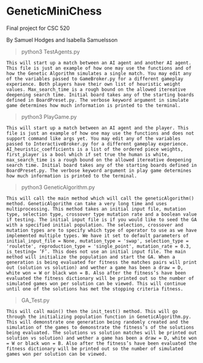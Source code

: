 # GeneticMiniChess
Final project for CSC 520

By Samuel Hodges and Isabella Samuelsson



> python3 TestAgents.py

    This will start up a match between an AI agent and another AI agent. This file is just an example of how one may use the functions and of how the Genetic Algorithm simulates a single match. You may edit any of the variables passed to GameBroker.py for a different gameplay experience. Both players have their own list of heuristic weight values. Max_search_time is a rough bound on the allowed itereative deepening search time. Initial board takes any of the starting boards defined in BoardPreset.py. The verbose keyword argument in simulate game determines how much information is printed to the terminal.

> python3 PlayGame.py

    This will start up a match between an AI agent and the player. This file is just an example of how one may use the functions and does not support command like args yet. You may edit any of the variables passed to InteractiveBroker.py for a different gameplay experience. AI_heuristic_coefficients is a list of the ordered piece weights, first_player is a bool which if set true the human is white, max_search_time is a rough bound on the allowed itereative deepening search time. Initial board takes any of the starting boards defined in BoardPreset.py. The verbose keyword argument in play game determines how much information is printed to the terminal.



> python3 GeneticAlgorithm.py

    This will call the main method which will call the geneticAlgorithm() method. GeneticAlgorithm can take a very long time and uses multiprocessing. This method takes an initial input file, mutation type, selection type, crossover type mutation rate and a boolean value if testing. The initial input file is if you would like to seed the GA with a specified initial population. The selection, crossover and mutation types are to specify which type of operator to use as we have implemented multiple types. We have it set to default parameters of initial_input_file = None, mutation_type = 'swap', selection_type = 'roulette', reproduction_type = 'single_point', mutation_rate = 0.3, is_testing= ’F’. This does not use an initial input file. The main method will initialize the population and start the GA. When a generation is being evaluated for fitness the matches pairs will print out (solution vs solution) and wether a game has been a draw = D, white won = W or black won = B. Also after the fitness’s have been evaluated the fitness dictionary will be printed out so the number of simulated games won per solution can be viewed. This will continue until one of the solutions has met the stopping criteria fitness.


> GA_Test.py

    This will call main() then the init_test() method. This will go through the initializing population function in GeneticAlgorithm.py. This will demonstrate one generation being randomly created and the simulation of the games to demonstrate the fitness’s of the solutions being evaluated. The solutions vs solution matches will be printed out solution vs solution) and wether a game has been a draw = D, white won = W or black won = B. Also after the fitness’s have been evaluated the fitness dictionary will be printed out so the number of simulated games won per solution can be viewed.
